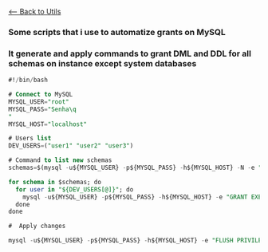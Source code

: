 [<-- Back to Utils](https://github.com/mtemporim/Databases/tree/main/MySQL/Utils)


### Some scripts that i use to automatize grants on MySQL

### It generate and apply commands to grant DML and DDL for all schemas on instance except system databases
```sql
#!/bin/bash

# Connect to MySQL
MYSQL_USER="root"
MYSQL_PASS="Senha\q
"
MYSQL_HOST="localhost"

# Users list 
DEV_USERS=("user1" "user2" "user3")

# Command to list new schemas 
schemas=$(mysql -u${MYSQL_USER} -p${MYSQL_PASS} -h${MYSQL_HOST} -N -e "SHOW DATABASES;" | grep -Ev "(information_schema|performance_schema|mysql|sys)")

for schema in $schemas; do
  for user in "${DEV_USERS[@]}"; do
    mysql -u${MYSQL_USER} -p${MYSQL_PASS} -h${MYSQL_HOST} -e "GRANT EXECUTE, SELECT, SHOW VIEW, ALTER, ALTER ROUTINE, CREATE, CREATE ROUTINE, CREATE TEMPORARY TABLES, CREATE VIEW, DELETE, DROP, EVENT, INDEX, INSERT, REFERENCES, TRIGGER, UPDATE, LOCK TABLES ON ${schema}.* TO '${user}'@'%';"
  done
done

#  Apply changes 

mysql -u${MYSQL_USER} -p${MYSQL_PASS} -h${MYSQL_HOST} -e "FLUSH PRIVILEGES;"
```